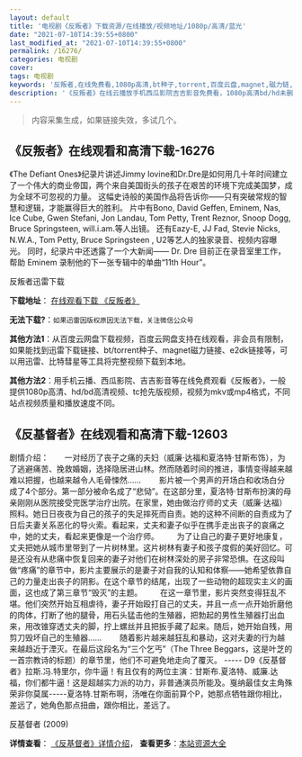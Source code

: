 ```yaml
---
layout: default
title: '电视剧《反叛者》下载资源/在线播放/视频地址/1080p/高清/蓝光'
date: "2021-07-10T14:39:55+0800"
last_modified_at: "2021-07-10T14:39:55+0800"
permalink: /16276/
categories: 电视剧
cover:
tags: 电视剧
keywords: '反叛者,在线免费看,1080p高清,bt种子,torrent,百度云盘,magnet,磁力链,迅雷下载资源'
description: '《反叛者》在线云播放手机西瓜影院吉吉影音免费看，1080p高清bd/hd未删减完整版和tc抢先枪版，mkv/mp4格式，附带bt/torrent种子、magnet/磁力链、百度云盘、网盘资源迅雷下载链接'
---
```


>内容采集生成，如果链接失效，多试几个。


## 《反叛者》在线观看和高清下载-16276

《The Defiant Ones》纪录片讲述Jimmy Iovine和Dr.Dre是如何用几十年时间建立了一个伟大的商业帝国，两个来自美国街头的孩子在艰苦的环境下完成美国梦，成为全球不可忽视的力量。 这幅史诗般的美国作品将告诉你——只有突破常规的智慧和逻辑，才能赢得巨大的胜利。 片中有Bono, David Geffen, Eminem, Nas, Ice Cube, Gwen Stefani, Jon Landau, Tom Petty, Trent Reznor, Snoop Dogg, Bruce Springsteen, will.i.am.等人出镜。 还有Eazy-E, JJ Fad, Stevie Nicks, N.W.A., Tom Petty, Bruce Springsteen , U2等艺人的独家录音、视频内容曝光。 同时，纪录片中还透露了一个大新闻—— Dr. Dre 目前正在录音室里工作，帮助 Eminem 录制他的下一张专辑中的单曲“11th Hour”。


反叛者迅雷下载

**下载地址**： [在线观看下载 《反叛者》](https://www.993dy.com//vod-detail-id-27150.html) 


**无法下载?**：`如果迅雷因版权原因无法下载，关注微信公众号 `

**其他方法1**：从百度云网盘下载视频，百度云网盘支持在线观看，非会员有限制，如果能找到迅雷下载链接、bt/torrent种子、magnet磁力链接、e2dk链接等，可以用迅雷、比特彗星等工具将完整视频下载到本地。

**其他方法2**：用手机云播、西瓜影院、吉吉影音等在线免费观看《反叛者》，一般提供1080p高清、hd/bd高清视频、tc抢先版视频，视频为mkv或mp4格式，不同站点视频质量和播放速度不同。


## 《反基督者》在线观看和高清下载-12603

剧情介绍：　　一对经历了丧子之痛的夫妇（威廉·达福和夏洛特·甘斯布饰），为了逃避痛苦、挽救婚姻，选择隐居进山林。然而随着时间的推进，事情变得越来越难以把握，也越来越令人毛骨悚然…… 　　影片被一个男声的开场白和收场白分成了4个部分。第一部分被命名成了“悲恸”。在这部分里，夏洛特·甘斯布扮演的母亲刚刚从医院接受完医学治疗出院。在家里，她由做治疗师的丈夫（威廉·达福）照料。她日日夜夜为自己的孩子的失足摔死而自责。她的这种不间断的自责成为了日后夫妻关系恶化的导火索。看起来，丈夫和妻子似乎在携手走出丧子的哀痛之中，她的丈夫，看起来更像是一个治疗师。 　　为了让自己的妻子更好地康复，丈夫把她从城市里带到了一片树林里。这片树林有妻子和孩子度假的美好回忆。可是还没有从悲痛中恢复回来的妻子对他们在树林深处的房子非常恐惧。在这段叫做“疼痛”的章节中，影片主要展示的是妻子对自我的认知和体察——她希望依靠自己的力量走出丧子的阴影。在这个章节的结尾，出现了一些动物的超现实主义的画面，这也成了第三章节“毁灭”的主题。 　　在这一章节里，影片突然变得狂乱不堪。他们突然开始互相虐待，妻子开始殴打自己的丈夫，并且一点一点开始折磨他的肉体，打断了他的腿骨，用石头猛击他的生殖器，把勃起的男性生殖器打出血来，用改锥穿透丈夫的脚，拧上螺丝并且把扳手藏了起来。随后，她开始自残，用剪刀毁坏自己的生殖器…… 　　随着影片越来越狂乱和暴动，这对夫妻的行为越来越趋近于湮灭。在最后这段名为“三个乞丐”（The Three Beggars，这是叶芝的一首宗教诗的标题）的章节里，他们不可避免地走向了覆灭。 ----- D9《反基督者》拉斯.冯.特里尔，你牛逼！有且仅有的两位主演：甘斯布.夏洛特、威廉.达福，你们都牛逼！这是超越实力派的功力，非普通演员所能及。戛纳最佳女主角殊荣非你莫属-----夏洛特.甘斯布啊，汤唯在你面前算个P，她那点牺牲跟你相比，差远了，她角色那点扭曲，跟你相比，差远了。


反基督者 (2009)

**详情查看**： [《反基督者》详情介绍](/movie/12603/)， **查看更多**：[本站资源大全](/movie/t/all/)

